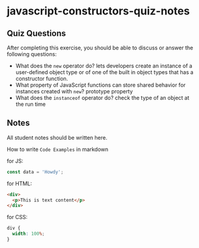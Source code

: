 # javascript-constructors-quiz-notes

## Quiz Questions

After completing this exercise, you should be able to discuss or answer the following questions:

- What does the `new` operator do?
  lets developers create an instance of a user-defined object type or of one of the built in object types that has a constructor function.
- What property of JavaScript functions can store shared behavior for instances created with `new`?
  prototype property
- What does the `instanceof` operator do?
  check the type of an object at the run time

## Notes

All student notes should be written here.

How to write `Code Examples` in markdown

for JS:

```javascript
const data = 'Howdy';
```

for HTML:

```html
<div>
  <p>This is text content</p>
</div>
```

for CSS:

```css
div {
  width: 100%;
}
```
